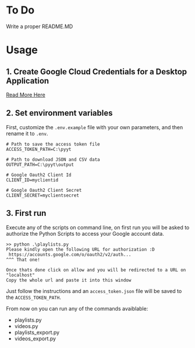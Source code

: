 # To Do
Write a proper README.MD

# Usage

## 1. Create Google Cloud Credentials for a Desktop Application
[Read More Here](https://developers.google.com/identity/protocols/oauth2#installed)

## 2. Set environment variables
First, customize the `.env.example` file with your own parameters, and then rename it to `.env`.

```
# Path to save the access token file
ACCESS_TOKEN_PATH=C:\pyyt

# Path to download JSON and CSV data
OUTPUT_PATH=C:\pyyt\output

# Google Oauth2 Client Id
CLIENT_ID=myclientid

# Google Oauth2 Client Secret
CLIENT_SECRET=myclientsecret
```

## 3. First run
Execute any of the scripts on command line, on first run you will be asked to authorize the Python Scripts to access your Google account data.

```
>> python .\playlists.py
Please kindly open the following URL for authorization :D
 https://accounts.google.com/o/oauth2/v2/auth...
^^^ That one!

Once thats done click on allow and you will be redirected to a URL on "localhost"
Copy the whole url and paste it into this window
```

Just follow the instructions and an `access_token.json` file will be saved to the `ACCESS_TOKEN_PATH`.

From now on you can run any of the commands avaiblable:
- playlists.py
- videos.py
- playlists_export.py
- videos_export.py